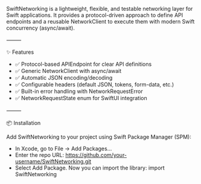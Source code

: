 SwiftNetworking is a lightweight, flexible, and testable networking layer for Swift applications.
It provides a protocol-driven approach to define API endpoints and a reusable NetworkClient to execute them with modern Swift concurrency (async/await).

⸻

✨ Features
- ✅ Protocol-based APIEndpoint for clear API definitions
- ✅ Generic NetworkClient with async/await
- ✅ Automatic JSON encoding/decoding
- ✅ Configurable headers (default JSON, tokens, form-data, etc.)
- ✅ Built-in error handling with NetworkRequestError
- ✅ NetworkRequestState enum for SwiftUI integration

⸻

📦 Installation

Add SwiftNetworking to your project using Swift Package Manager (SPM):
- In Xcode, go to File → Add Packages…
- Enter the repo URL: https://github.com/your-username/SwiftNetworking.git
- Select Add Package. Now you can import the library: import SwiftNetworking
